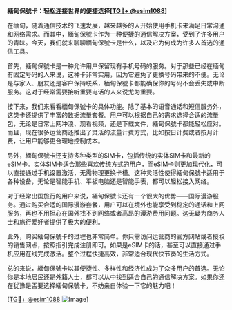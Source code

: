 **緬甸保號卡：轻松连接世界的便捷选择[[TG💪+ @esim1088](https://t.me/s/esim1088)]**

在缅甸，随着通信技术的飞速发展，越来越多的人开始使用手机卡来满足日常沟通和网络需求。而其中，緬甸保號卡作为一种便捷的通信解决方案，受到了许多用户的青睐。今天，我们就来聊聊緬甸保號卡是什么，以及它为何成为许多人首选的通信工具。

首先，緬甸保號卡是一种允许用户保留现有手机号码的服务。对于那些已经在缅甸有固定号码的人来说，这种卡非常实用，因为它避免了更换号码带来的不便。无论是与家人、朋友还是客户保持联系，緬甸保號卡都能确保你的号码不会丢失或中断服务。这对于经常需要接听重要电话的人来说尤为重要。

接下来，我们来看看緬甸保號卡的具体功能。除了基本的语音通话和短信服务外，这类卡还提供了丰富的数据流量套餐。用户可以根据自己的需求选择合适的流量包，无论是日常上网冲浪、观看视频，还是下载文件，緬甸保號卡都能轻松应对。而且，现在很多运营商还推出了灵活的流量计费方式，比如按日计费或者按月计费，让用户能够更合理地控制成本。

另外，緬甸保號卡还支持多种类型的SIM卡，包括传统的实体SIM卡和最新的eSIM卡。实体SIM卡适合那些喜欢传统方式的用户，而eSIM卡则更加现代化，可以直接通过手机设置激活，无需物理更换卡槽。这种灵活性使得緬甸保號卡适用于各种设备，无论是智能手机、平板电脑还是智能手表，都可以轻松接入网络。

对于经常出国旅行的用户来说，緬甸保號卡还有一个很大的优势——国际漫游服务。通过购买合适的国际漫游套餐，用户可以在境外也能享受到稳定的通话和上网服务，再也不用担心在国外找不到网络或者高昂的漫游费用问题。这无疑为商务人士和旅行爱好者提供了极大的便利。

此外，购买緬甸保號卡的过程也非常简单。你只需访问运营商的官方网站或者授权的销售网点，按照指引完成注册即可。如果是eSIM卡的话，甚至可以直接通过手机应用在线完成激活。整个过程快捷高效，非常适合现代快节奏的生活方式。

总的来说，緬甸保號卡以其便捷性、多样性和经济性成为了众多用户的首选。无论你是本地居民还是外籍人士，都可以从中找到适合自己的通信解决方案。如果你还在犹豫是否要选择緬甸保號卡，不妨亲自体验一下它的魅力吧！

[[TG💪+ @esim1088](https://t.me/s/esim1088) ![Image](https://i.postimg.cc/4NQfJmqS/Snipaste-2025-05-13-00-14-12.png)]